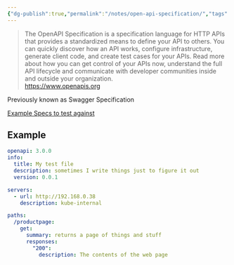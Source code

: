 ```yaml
---
{"dg-publish":true,"permalink":"/notes/open-api-specification/","tags":["notes"]}
---
```


> The OpenAPI Specification is a specification language for HTTP APIs that provides a standardized means to define your API to others. You can quickly discover how an API works, configure infrastructure, generate client code, and create test cases for your APIs. Read more about how you can get control of your APIs now, understand the full API lifecycle and communicate with developer communities inside and outside your organization.  
> <https://www.openapis.org>

Previously known as Swagger Specification

[Example Specs to test against](https://petstore3.swagger.io/)

## Example

```yml
openapi: 3.0.0
info:
  title: My test file
  description: sometimes I write things just to figure it out
  version: 0.0.1

servers:
  - url: http://192.168.0.38
    description: kube-internal

paths:
  /productpage:
    get:
      summary: returns a page of things and stuff
      responses:
        "200":
          description: The contents of the web page
```
